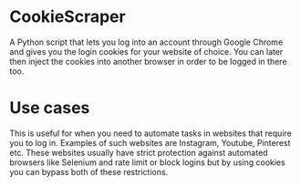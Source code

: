 # CookieScraper
A Python script that lets you log into an account through Google Chrome and gives you the login cookies for your website of choice. You can later then inject the cookies into another browser in order to be logged in there too.

# Use cases
This is useful for when you need to automate tasks in websites that require you to log in. Examples of such websites are Instagram, Youtube, Pinterest etc. These websites usually have strict protection against automated browsers like Selenium and rate limit or block logins but by using cookies you can bypass both of these restrictions.
